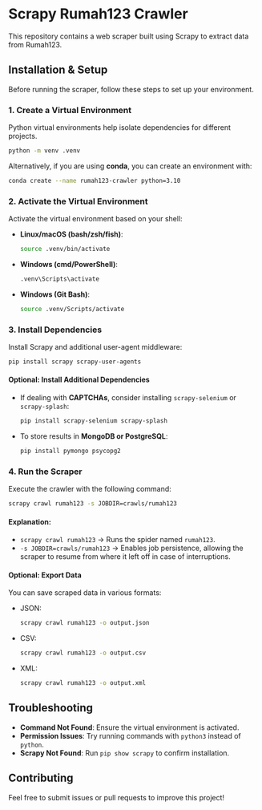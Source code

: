 # Scrapy Rumah123 Crawler

This repository contains a web scraper built using Scrapy to extract data from Rumah123.

## Installation & Setup

Before running the scraper, follow these steps to set up your environment.

### 1. Create a Virtual Environment
Python virtual environments help isolate dependencies for different projects.

```sh
python -m venv .venv
```

Alternatively, if you are using **conda**, you can create an environment with:

```sh
conda create --name rumah123-crawler python=3.10
```

### 2. Activate the Virtual Environment

Activate the virtual environment based on your shell:

- **Linux/macOS (bash/zsh/fish)**:
  ```sh
  source .venv/bin/activate
  ```
- **Windows (cmd/PowerShell)**:
  ```sh
  .venv\Scripts\activate
  ```
- **Windows (Git Bash)**:
  ```sh
  source .venv/Scripts/activate
  ```

### 3. Install Dependencies

Install Scrapy and additional user-agent middleware:

```sh
pip install scrapy scrapy-user-agents
```

#### Optional: Install Additional Dependencies
- If dealing with **CAPTCHAs**, consider installing `scrapy-selenium` or `scrapy-splash`:
  ```sh
  pip install scrapy-selenium scrapy-splash
  ```
- To store results in **MongoDB or PostgreSQL**:
  ```sh
  pip install pymongo psycopg2
  ```

### 4. Run the Scraper

Execute the crawler with the following command:

```sh
scrapy crawl rumah123 -s JOBDIR=crawls/rumah123
```

#### Explanation:
- `scrapy crawl rumah123` → Runs the spider named `rumah123`.
- `-s JOBDIR=crawls/rumah123` → Enables job persistence, allowing the scraper to resume from where it left off in case of interruptions.

#### Optional: Export Data
You can save scraped data in various formats:
- JSON:
  ```sh
  scrapy crawl rumah123 -o output.json
  ```
- CSV:
  ```sh
  scrapy crawl rumah123 -o output.csv
  ```
- XML:
  ```sh
  scrapy crawl rumah123 -o output.xml
  ```

## Troubleshooting

- **Command Not Found**: Ensure the virtual environment is activated.
- **Permission Issues**: Try running commands with `python3` instead of `python`.
- **Scrapy Not Found**: Run `pip show scrapy` to confirm installation.

## Contributing
Feel free to submit issues or pull requests to improve this project!

